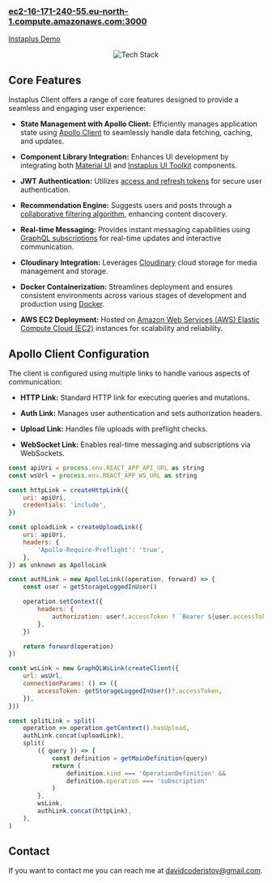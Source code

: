 ### [ec2-16-171-240-55.eu-north-1.compute.amazonaws.com:3000](http://ec2-51-20-77-48.eu-north-1.compute.amazonaws.com:3000/)

[Instaplus Demo](https://github.com/davidcoderistov/instaplus-client/assets/85624034/d7e07724-21d3-461b-b3a5-e39580840a21)

<p align="center">
  <img alt="Tech Stack" src="https://skillicons.dev/icons?i=ts,react,css,materialui,graphql,apollo,docker,aws&perline=8" />
</p>

## Core Features

Instaplus Client offers a range of core features designed to provide a seamless and engaging user experience:

- **State Management with Apollo Client:** Efficiently manages application state using [Apollo Client](https://www.apollographql.com/docs/react/) to seamlessly handle data fetching, caching, and updates.

- **Component Library Integration:** Enhances UI development by integrating both [Material UI](https://mui.com/) and [Instaplus UI Toolkit](https://github.com/davidcoderistov/instaplus-ui-toolkit) components.

- **JWT Authentication:** Utilizes [access and refresh tokens](https://jwt.io/) for secure user authentication.

- **Recommendation Engine:** Suggests users and posts through a [collaborative filtering algorithm](https://en.wikipedia.org/wiki/Collaborative_filtering), enhancing content discovery.

- **Real-time Messaging:** Provides instant messaging capabilities using [GraphQL subscriptions](https://graphql.org/) for real-time updates and interactive communication.

- **Cloudinary Integration:** Leverages [Cloudinary](https://cloudinary.com/) cloud storage for media management and storage.
  
- **Docker Containerization:** Streamlines deployment and ensures consistent environments across various stages of development and production using [Docker](https://www.docker.com/).
  
- **AWS EC2 Deployment:** Hosted on [Amazon Web Services (AWS) Elastic Compute Cloud (EC2)](https://aws.amazon.com/ec2/) instances for scalability and reliability.

## Apollo Client Configuration

The client is configured using multiple links to handle various aspects of communication:

- **HTTP Link:** Standard HTTP link for executing queries and mutations.

- **Auth Link:** Manages user authentication and sets authorization headers.

- **Upload Link:** Handles file uploads with preflight checks.

- **WebSocket Link:** Enables real-time messaging and subscriptions via WebSockets.

```javascript
const apiUri = process.env.REACT_APP_API_URL as string
const wsUrl = process.env.REACT_APP_WS_URL as string

const httpLink = createHttpLink({
    uri: apiUri,
    credentials: 'include',
})

const uploadLink = createUploadLink({
    uri: apiUri,
    headers: {
        'Apollo-Require-Preflight': 'true',
    },
}) as unknown as ApolloLink

const authLink = new ApolloLink((operation, forward) => {
    const user = getStorageLoggedInUser()

    operation.setContext({
        headers: {
            authorization: user?.accessToken ? `Bearer ${user.accessToken}` : '',
        },
    })

    return forward(operation)
})

const wsLink = new GraphQLWsLink(createClient({
    url: wsUrl,
    connectionParams: () => ({
        accessToken: getStorageLoggedInUser()?.accessToken,
    }),
}))

const splitLink = split(
    operation => operation.getContext().hasUpload,
    authLink.concat(uploadLink),
    split(
        ({ query }) => {
            const definition = getMainDefinition(query)
            return (
                definition.kind === 'OperationDefinition' &&
                definition.operation === 'subscription'
            )
        },
        wsLink,
        authLink.concat(httpLink),
    ),
)
```

## Contact

If you want to contact me you can reach me at [davidcoderistov@gmail.com](mailto:davidcoderistov@gmail.com).
